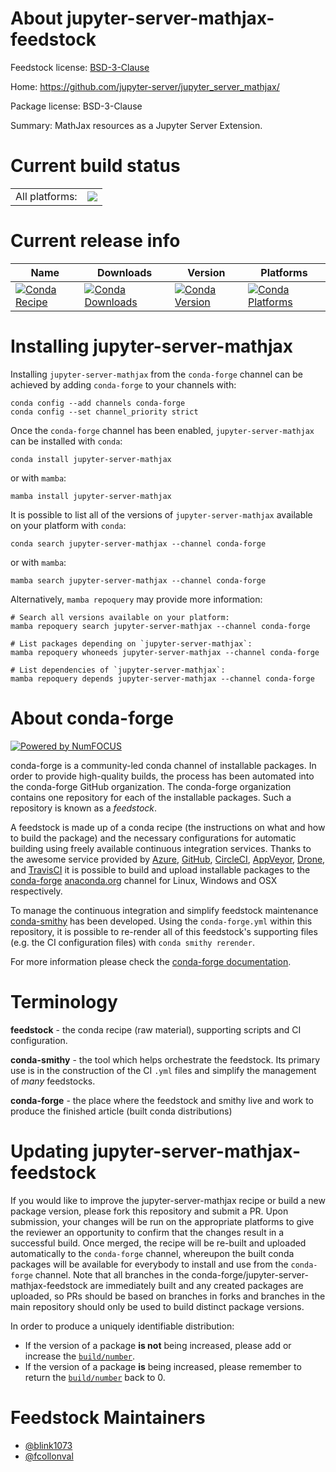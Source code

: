 About jupyter-server-mathjax-feedstock
======================================

Feedstock license: [BSD-3-Clause](https://github.com/conda-forge/jupyter-server-mathjax-feedstock/blob/main/LICENSE.txt)

Home: https://github.com/jupyter-server/jupyter_server_mathjax/

Package license: BSD-3-Clause

Summary: MathJax resources as a Jupyter Server Extension.

Current build status
====================


<table><tr><td>All platforms:</td>
    <td>
      <a href="https://dev.azure.com/conda-forge/feedstock-builds/_build/latest?definitionId=12388&branchName=main">
        <img src="https://dev.azure.com/conda-forge/feedstock-builds/_apis/build/status/jupyter-server-mathjax-feedstock?branchName=main">
      </a>
    </td>
  </tr>
</table>

Current release info
====================

| Name | Downloads | Version | Platforms |
| --- | --- | --- | --- |
| [![Conda Recipe](https://img.shields.io/badge/recipe-jupyter--server--mathjax-green.svg)](https://anaconda.org/conda-forge/jupyter-server-mathjax) | [![Conda Downloads](https://img.shields.io/conda/dn/conda-forge/jupyter-server-mathjax.svg)](https://anaconda.org/conda-forge/jupyter-server-mathjax) | [![Conda Version](https://img.shields.io/conda/vn/conda-forge/jupyter-server-mathjax.svg)](https://anaconda.org/conda-forge/jupyter-server-mathjax) | [![Conda Platforms](https://img.shields.io/conda/pn/conda-forge/jupyter-server-mathjax.svg)](https://anaconda.org/conda-forge/jupyter-server-mathjax) |

Installing jupyter-server-mathjax
=================================

Installing `jupyter-server-mathjax` from the `conda-forge` channel can be achieved by adding `conda-forge` to your channels with:

```
conda config --add channels conda-forge
conda config --set channel_priority strict
```

Once the `conda-forge` channel has been enabled, `jupyter-server-mathjax` can be installed with `conda`:

```
conda install jupyter-server-mathjax
```

or with `mamba`:

```
mamba install jupyter-server-mathjax
```

It is possible to list all of the versions of `jupyter-server-mathjax` available on your platform with `conda`:

```
conda search jupyter-server-mathjax --channel conda-forge
```

or with `mamba`:

```
mamba search jupyter-server-mathjax --channel conda-forge
```

Alternatively, `mamba repoquery` may provide more information:

```
# Search all versions available on your platform:
mamba repoquery search jupyter-server-mathjax --channel conda-forge

# List packages depending on `jupyter-server-mathjax`:
mamba repoquery whoneeds jupyter-server-mathjax --channel conda-forge

# List dependencies of `jupyter-server-mathjax`:
mamba repoquery depends jupyter-server-mathjax --channel conda-forge
```


About conda-forge
=================

[![Powered by
NumFOCUS](https://img.shields.io/badge/powered%20by-NumFOCUS-orange.svg?style=flat&colorA=E1523D&colorB=007D8A)](https://numfocus.org)

conda-forge is a community-led conda channel of installable packages.
In order to provide high-quality builds, the process has been automated into the
conda-forge GitHub organization. The conda-forge organization contains one repository
for each of the installable packages. Such a repository is known as a *feedstock*.

A feedstock is made up of a conda recipe (the instructions on what and how to build
the package) and the necessary configurations for automatic building using freely
available continuous integration services. Thanks to the awesome service provided by
[Azure](https://azure.microsoft.com/en-us/services/devops/), [GitHub](https://github.com/),
[CircleCI](https://circleci.com/), [AppVeyor](https://www.appveyor.com/),
[Drone](https://cloud.drone.io/welcome), and [TravisCI](https://travis-ci.com/)
it is possible to build and upload installable packages to the
[conda-forge](https://anaconda.org/conda-forge) [anaconda.org](https://anaconda.org/)
channel for Linux, Windows and OSX respectively.

To manage the continuous integration and simplify feedstock maintenance
[conda-smithy](https://github.com/conda-forge/conda-smithy) has been developed.
Using the ``conda-forge.yml`` within this repository, it is possible to re-render all of
this feedstock's supporting files (e.g. the CI configuration files) with ``conda smithy rerender``.

For more information please check the [conda-forge documentation](https://conda-forge.org/docs/).

Terminology
===========

**feedstock** - the conda recipe (raw material), supporting scripts and CI configuration.

**conda-smithy** - the tool which helps orchestrate the feedstock.
                   Its primary use is in the construction of the CI ``.yml`` files
                   and simplify the management of *many* feedstocks.

**conda-forge** - the place where the feedstock and smithy live and work to
                  produce the finished article (built conda distributions)


Updating jupyter-server-mathjax-feedstock
=========================================

If you would like to improve the jupyter-server-mathjax recipe or build a new
package version, please fork this repository and submit a PR. Upon submission,
your changes will be run on the appropriate platforms to give the reviewer an
opportunity to confirm that the changes result in a successful build. Once
merged, the recipe will be re-built and uploaded automatically to the
`conda-forge` channel, whereupon the built conda packages will be available for
everybody to install and use from the `conda-forge` channel.
Note that all branches in the conda-forge/jupyter-server-mathjax-feedstock are
immediately built and any created packages are uploaded, so PRs should be based
on branches in forks and branches in the main repository should only be used to
build distinct package versions.

In order to produce a uniquely identifiable distribution:
 * If the version of a package **is not** being increased, please add or increase
   the [``build/number``](https://docs.conda.io/projects/conda-build/en/latest/resources/define-metadata.html#build-number-and-string).
 * If the version of a package **is** being increased, please remember to return
   the [``build/number``](https://docs.conda.io/projects/conda-build/en/latest/resources/define-metadata.html#build-number-and-string)
   back to 0.

Feedstock Maintainers
=====================

* [@blink1073](https://github.com/blink1073/)
* [@fcollonval](https://github.com/fcollonval/)

